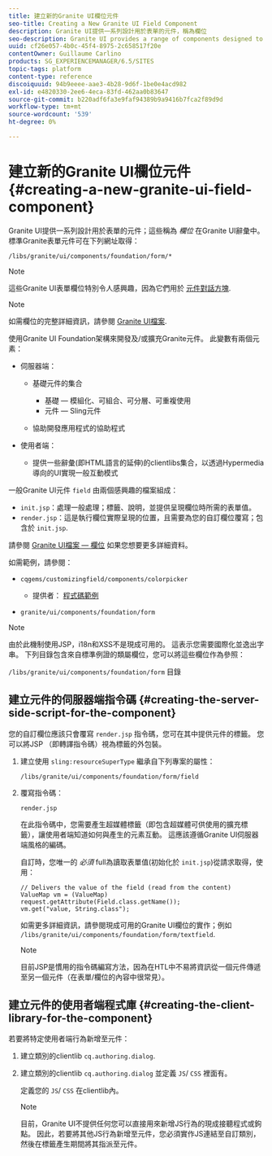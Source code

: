 ```yaml
---
title: 建立新的Granite UI欄位元件
seo-title: Creating a New Granite UI Field Component
description: Granite UI提供一系列設計用於表單的元件，稱為欄位
seo-description: Granite UI provides a range of components designed to be used in forms, called fields
uuid: cf26e057-4b0c-45f4-8975-2c658517f20e
contentOwner: Guillaume Carlino
products: SG_EXPERIENCEMANAGER/6.5/SITES
topic-tags: platform
content-type: reference
discoiquuid: 94b9eeee-aae3-4b28-9d6f-1be0e4acd982
exl-id: e4820330-2ee6-4eca-83fd-462aa0b83647
source-git-commit: b220adf6fa3e9faf94389b9a9416b7fca2f89d9d
workflow-type: tm+mt
source-wordcount: '539'
ht-degree: 0%

---
```


# 建立新的Granite UI欄位元件{#creating-a-new-granite-ui-field-component}

Granite UI提供一系列設計用於表單的元件；這些稱為 *欄位* 在Granite UI辭彙中。 標準Granite表單元件可在下列網址取得：

`/libs/granite/ui/components/foundation/form/*`

>[!NOTE]
>
>這些Granite UI表單欄位特別令人感興趣，因為它們用於 [元件對話方塊](/help/sites-developing/developing-components.md).

>[!NOTE]
>
>如需欄位的完整詳細資訊，請參閱 [Granite UI檔案](https://helpx.adobe.com/experience-manager/6-5/sites/developing/using/reference-materials/granite-ui/api/index.html).

使用Granite UI Foundation架構來開發及/或擴充Granite元件。 此變數有兩個元素：

* 伺服器端：

   * 基礎元件的集合

      * 基礎 — 模組化、可組合、可分層、可重複使用
      * 元件 — Sling元件
   * 協助開發應用程式的協助程式


* 使用者端：

   * 提供一些辭彙(即HTML語言的延伸)的clientlibs集合，以透過Hypermedia導向的UI實現一般互動模式

一般Granite UI元件 `field` 由兩個感興趣的檔案組成：

* `init.jsp`：處理一般處理；標籤、說明，並提供呈現欄位時所需的表單值。
* `render.jsp`：這是執行欄位實際呈現的位置，且需要為您的自訂欄位覆寫；包含於 `init.jsp`.

請參閱 [Granite UI檔案 — 欄位](https://helpx.adobe.com/experience-manager/6-5/sites/developing/using/reference-materials/granite-ui/api/jcr_root/libs/granite/ui/components/foundation/form/field/index.html) 如果您想要更多詳細資料。

如需範例，請參閱：

* `cqgems/customizingfield/components/colorpicker`

   * 提供者： [程式碼範例](/help/sites-developing/developing-components-samples.md#code-sample-how-to-customize-dialog-fields)

* `granite/ui/components/foundation/form`

>[!NOTE]
>
>由於此機制使用JSP，i18n和XSS不是現成可用的。 這表示您需要國際化並逸出字串。 下列目錄包含來自標準例證的類屬欄位，您可以將這些欄位作為參照：
>
>`/libs/granite/ui/components/foundation/form` 目錄

## 建立元件的伺服器端指令碼 {#creating-the-server-side-script-for-the-component}

您的自訂欄位應該只會覆寫 `render.jsp` 指令碼，您可在其中提供元件的標籤。 您可以將JSP （即轉譯指令碼）視為標籤的外包裝。

1. 建立使用 `sling:resourceSuperType` 繼承自下列專案的屬性：

   `/libs/granite/ui/components/foundation/form/field`

1. 覆寫指令碼：

   `render.jsp`

   在此指令碼中，您需要產生超媒體標籤（即包含超媒體可供使用的擴充標籤），讓使用者端知道如何與產生的元素互動。 這應該遵循Granite UI伺服器端風格的編碼。

   自訂時，您唯一的 *必須* full為讀取表單值(初始化於 `init.jsp`)從請求取得，使用：

   ```
   // Delivers the value of the field (read from the content)
   ValueMap vm = (ValueMap) request.getAttribute(Field.class.getName());
   vm.get("value, String.class");
   ```

   如需更多詳細資訊，請參閱現成可用的Granite UI欄位的實作；例如 `/libs/granite/ui/components/foundation/form/textfield`.

   >[!NOTE]
   >
   >目前JSP是慣用的指令碼編寫方法，因為在HTL中不易將資訊從一個元件傳遞至另一個元件（在表單/欄位的內容中很常見）。

## 建立元件的使用者端程式庫 {#creating-the-client-library-for-the-component}

若要將特定使用者端行為新增至元件：

1. 建立類別的clientlib `cq.authoring.dialog`.
1. 建立類別的clientlib `cq.authoring.dialog` 並定義 `JS`/ `CSS` 裡面有。

   定義您的 `JS`/ `CSS` 在clientlib內。

   >[!NOTE]
   >
   >目前，Granite UI不提供任何您可以直接用來新增JS行為的現成接聽程式或鉤點。 因此，若要將其他JS行為新增至元件，您必須實作JS連結至自訂類別，然後在標籤產生期間將其指派至元件。

